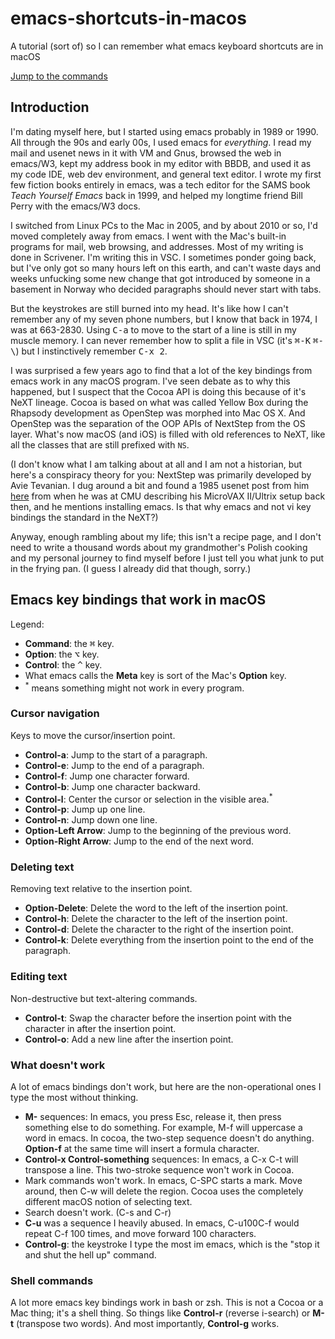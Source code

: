 # emacs-shortcuts-in-macos
A tutorial (sort of) so I can remember what emacs keyboard shortcuts are in macOS

[Jump to the commands](#Emacs-key-bindings-that-work-in-macOS)

## Introduction

I'm dating myself here, but I started using emacs probably in 1989 or 1990. All through the 90s and early 00s, I used emacs for *everything*. I read my mail and usenet news in it with VM and Gnus, browsed the web in emacs/W3, kept my address book in my editor with BBDB, and used it as my code IDE, web dev environment, and general text editor. I wrote my first few fiction books entirely in emacs, was a tech editor for the SAMS book _Teach Yourself Emacs_ back in 1999, and helped my longtime friend Bill Perry with the emacs/W3 docs.

I switched from Linux PCs to the Mac in 2005, and by about 2010 or so, I'd moved completely away from emacs. I went with the Mac's built-in programs for mail, web browsing, and addresses. Most of my writing is done in Scrivener. I'm writing this in VSC. I sometimes ponder going back, but I've only got so many hours left on this earth, and can't waste days and weeks unfucking some new change that got introduced by someone in a basement in Norway who decided paragraphs should never start with tabs.

But the keystrokes are still burned into my head. It's like how I can't remember any of my seven phone numbers, but I know that back in 1974, I was at 663-2830. Using <kbd>C-a</kbd> to move to the start of a line is still in my muscle memory. I can never remember how to split a file in VSC (it's <kbd>⌘-K</kbd> <kbd>⌘-\\</kbd>) but I instinctively remember <kbd>C-x 2</kbd>.

I was surprised a few years ago to find that a lot of the key bindings from emacs work in any macOS program. I've seen debate as to why this happened, but I suspect that the Cocoa API is doing this because of it's NeXT lineage. Cocoa is based on what was called Yellow Box during the Rhapsody development as OpenStep was morphed into Mac OS X. And OpenStep was the separation of the OOP APIs of NextStep from the OS layer. What's now macOS (and iOS) is filled with old references to NeXT, like all the classes that are still prefixed with `NS`. 

(I don't know what I am talking about at all and I am not a historian, but here's a conspiracy theory for you: NextStep was primarily developed by Avie Tevanian. I dug around a bit and found a 1985 usenet post from him [here](https://www.tech-insider.org/unix/research/1985/0515.html) from when he was at CMU describing his MicroVAX II/Ultrix setup back then, and he mentions installing emacs. Is that why emacs and not vi key bindings the standard in the NeXT?)

Anyway, enough rambling about my life; this isn't a recipe page, and I don't need to write a thousand words about my grandmother's Polish cooking and my personal journey to find myself before I just tell you what junk to put in the frying pan. (I guess I already did that though, sorry.)

## Emacs key bindings that work in macOS

Legend:

* **Command**: the <kbd>⌘</kbd> key.
* **Option**: the <kbd>⌥</kbd> key.
* **Control**: the <kbd>^</kbd> key.
* What emacs calls the **Meta** key is sort of the Mac's **Option** key.
* <sup>*</sup> means something might not work in every program.

### Cursor navigation

Keys to move the cursor/insertion point.

* **Control-a**: Jump to the start of a paragraph.
* **Control-e**: Jump to the end of a paragraph.
* **Control-f**: Jump one character forward.
* **Control-b**: Jump one character backward.
* **Control-l**: Center the cursor or selection in the visible area.<sup>*</sup>
* **Control-p**: Jump up one line.
* **Control-n**: Jump down one line.
* **Option-Left Arrow**: Jump to the beginning of the previous word.
* **Option-Right Arrow**: Jump to the end of the next word.

### Deleting text

Removing text relative to the insertion point.

* **Option-Delete**: Delete the word to the left of the insertion point.
* **Control-h**: Delete the character to the left of the insertion point.
* **Control-d**: Delete the character to the right of the insertion point.
* **Control-k**: Delete everything from the insertion point to the end of the paragraph.

### Editing text

Non-destructive but text-altering commands.

* **Control-t**: Swap the character before the insertion point with the character in after the insertion point.
* **Control-o**: Add a new line after the insertion point.

### What doesn't work

A lot of emacs bindings don't work, but here are the non-operational ones I type the most without thinking.

* **M-** sequences: In emacs, you press Esc, release it, then press something else to do something. For example, M-f will uppercase a word in emacs. In cocoa, the two-step sequence doesn't do anything. **Option-f** at the same time will insert a formula character.
* **Control-x Control-something** sequences: In emacs, a C-x C-t will transpose a line. This two-stroke sequence won't work in Cocoa.
* Mark commands won't work. In emacs, C-SPC starts a mark. Move around, then C-w will delete the region. Cocoa uses the completely different macOS notion of selecting text.
* Search doesn't work. (C-s and C-r)
* **C-u** was a sequence I heavily abused. In emacs, C-u100C-f would repeat C-f 100 times, and move forward 100 characters.
* **Control-g**: the keystroke I type the most im emacs, which is the "stop it and shut the hell up" command. 

### Shell commands

A lot more emacs key bindings work in bash or zsh. This is not a Cocoa or a Mac thing; it's a shell thing. So things like **Control-r** (reverse i-search) or **M-t** (transpose two words). And most importantly, **Control-g** works.
